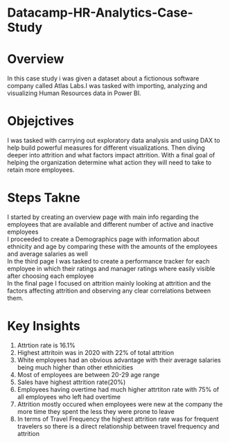 # Datacamp-HR-Analytics-Case-Study
<h1>Overview</h1>
In this case study i was given a  dataset about a fictionous software company called Atlas Labs.I was tasked with importing, analyzing and visualizing Human Resources data in Power BI.<br>
<h1>Objejctives</h1>
I was tasked with carrrying out exploratory data analysis and using DAX to help build powerful measures for different visualizations. Then diving deeper into attrition and what factors impact attrition. With a final goal of helping the organization determine what action they will need to take to retain more employees.

<h1>Steps Takne</h1>
I started by creating an overview page with main info regarding the employees that are available and different number of active and inactive employees<br>
I proceeded to create a Demographics page with information about ethnicity and age by comparing these with the amounts of the employees and average salaries as well<br>
In the third page I was tasked to create a performance tracker for each employee in which their ratings and manager ratings where easily visible after choosing each employee<br>
In the final page I focused on attrition mainly looking at attrition and the factors affecting attrition and observing any clear correlations between them.
<h1>Key Insights</h1>
<oL>
<li>Attrtion rate is 16.1% </li>
<li>Highest attritoin was in 2020 with 22% of total attrition </li>
<li>White employees had an obvious advantage with their average salaries being much higher than other ethnicities</li>
<li>Most of employees are between 20-29 age range</li>
<li>Sales have highest attrition rate(20%)</li>
<li>Employees having overtime had much higher attrtiton rate with 75% of all employees who left had overtime </li>
<li>Attrition mostly occured when employees were new at the company the more time they spent the less they were prone to leave </li>
<li>In terms of Travel Frequency the highest attrition rate was for frequent travelers so there is a direct relationship between travel frequency and attrition</li>
  
</oL>
